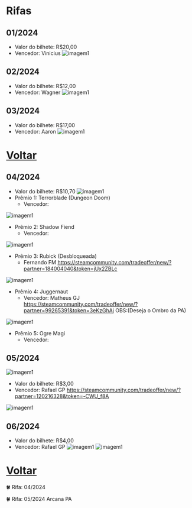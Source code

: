 # Rifas
## 01/2024 
- Valor do bilhete: R$20,00
- Vencedor: Vinicius
![imagem1](img/void-immortals.jpg)

## 02/2024 
- Valor do bilhete: R$12,00
- Vencedor: Wagner
![imagem1](img/sniper-ardal.jpg)


## 03/2024 
- Valor do bilhete: R$17,00
- Vencedor: Aaron
![imagem1](img/dragon-claw.jpg)

# [Voltar](README.md)

## 04/2024 
- Valor do bilhete: R$10,70
![imagem1](img/rifa_04_2024_premeio_01.png)
- Prêmio 1: Terrorblade (Dungeon Doom)
    - Vencedor: 

![imagem1](img/rifa_04_2024_premeio_02.png)
- Prêmio 2: Shadow Fiend
    - Vencedor: 


![imagem1](img/rifa_04_2024_premeio_03.png)
- Prêmio 3: Rubick (Desbloqueada)
    - Fernando FM
https://steamcommunity.com/tradeoffer/new/?partner=184004040&token=jUx2ZBLc


![imagem1](img/rifa_04_2024_premeio_04.png)
- Prêmio 4: Juggernaut
    - Vencedor: Matheus GJ
https://steamcommunity.com/tradeoffer/new/?partner=99265391&token=3eKzGhAj
OBS:(Deseja o Ombro da PA)


![imagem1](img/rifa_04_2024_premeio_05.png)
- Prêmio 5: Ogre Magi
    - Vencedor: 

## 05/2024 
![imagem1](img/rifa05_main.jpg)
- Valor do bilhete: R$3,00
- Vencedor: Rafael GP
https://steamcommunity.com/tradeoffer/new/?partner=120216328&token=-CWU_f8A

![imagem1](img/rifa05_secondary.jpg)

## 06/2024 
- Valor do bilhete: R$4,00
- Vencedor: Rafael GP
![imagem1](img/rifa06_main.jpg)
![imagem1](img/rifa06_secondary.jpg)


# [Voltar](README.md)


🍀 Rifa: 04/2024




🍀 Rifa: 05/2024
Arcana PA
